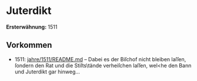 # Juterdikt

**Ersterwähnung:** 1511

## Vorkommen
- 1511: [jahre/1511/README.md](../jahre/1511/README.md) – Dabei es der
Biſchof nicht bleiben laſſen, ſondern den Rat und die
Stiſts\tände verheiſchen laſſen, wel<he den Bann und
Juterdikt gar hinweg...

